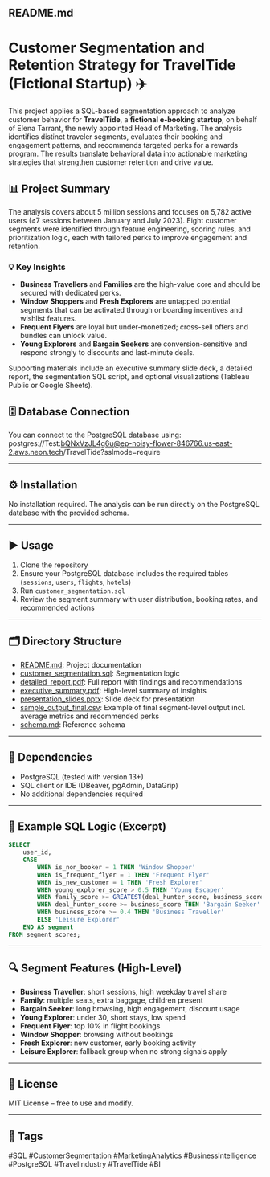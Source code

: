 ## README.md

# Customer Segmentation and Retention Strategy for TravelTide (Fictional Startup) ✈️

This project applies a SQL-based segmentation approach to analyze customer behavior for **TravelTide**, a **fictional e-booking startup**, on behalf of Elena Tarrant, the newly appointed Head of Marketing. The analysis identifies distinct traveler segments, evaluates their booking and engagement patterns, and recommends targeted perks for a rewards program. The results translate behavioral data into actionable marketing strategies that strengthen customer retention and drive value.


## 📊 Project Summary

The analysis covers about 5 million sessions and focuses on 5,782 active users (≥7 sessions between January and July 2023). Eight customer segments were identified through feature engineering, scoring rules, and prioritization logic, each with tailored perks to improve engagement and retention.

### 💡 Key Insights

- **Business Travellers** and **Families** are the high-value core and should be secured with dedicated perks.
- **Window Shoppers** and **Fresh Explorers** are untapped potential segments that can be activated through onboarding incentives and wishlist features.
- **Frequent Flyers** are loyal but under-monetized; cross-sell offers and bundles can unlock value.
- **Young Explorers** and **Bargain Seekers** are conversion-sensitive and respond strongly to discounts and last-minute deals.

Supporting materials include an executive summary slide deck, a detailed report, the segmentation SQL script, and optional visualizations (Tableau Public or Google Sheets).

## 🗄️ Database Connection

You can connect to the PostgreSQL database using: 
postgres://Test:bQNxVzJL4g6u@ep-noisy-flower-846766.us-east-2.aws.neon.tech/TravelTide?sslmode=require

---

## ⚙️ Installation

No installation required. The analysis can be run directly on the PostgreSQL database with the provided schema.

---

## ▶️ Usage

1. Clone the repository
2. Ensure your PostgreSQL database includes the required tables (`sessions`, `users`, `flights`, `hotels`)
3. Run `customer_segmentation.sql`
4. Review the segment summary with user distribution, booking rates, and recommended actions

---

## 🗂️ Directory Structure

- [README.md](README.md): Project documentation  
- [customer_segmentation.sql](customer_segmentation.sql): Segmentation logic  
- [detailed_report.pdf](detailed_report.pdf): Full report with findings and recommendations  
- [executive_summary.pdf](executive_summary.pdf): High-level summary of insights  
- [presentation_slides.pptx](presentation_slides.pptx): Slide deck for presentation  
- [sample_output_final.csv](sample_output_final.csv): Example of final segment-level output incl. average metrics and recommended perks  
- [schema.md](schema.md): Reference schema

---

## 🔧 Dependencies

- PostgreSQL (tested with version 13+)
- SQL client or IDE (DBeaver, pgAdmin, DataGrip)
- No additional dependencies required

---

## 📝 Example SQL Logic (Excerpt)

```sql
SELECT
    user_id,
    CASE
        WHEN is_non_booker = 1 THEN 'Window Shopper'
        WHEN is_frequent_flyer = 1 THEN 'Frequent Flyer'
        WHEN is_new_customer = 1 THEN 'Fresh Explorer'
        WHEN young_explorer_score > 0.5 THEN 'Young Escaper'
        WHEN family_score >= GREATEST(deal_hunter_score, business_score) THEN 'Family'
        WHEN deal_hunter_score >= business_score THEN 'Bargain Seeker'
        WHEN business_score >= 0.4 THEN 'Business Traveller'
        ELSE 'Leisure Explorer'
    END AS segment
FROM segment_scores;
```
---

## 🔍 Segment Features (High-Level)

- **Business Traveller**: short sessions, high weekday travel share
- **Family**: multiple seats, extra baggage, children present
- **Bargain Seeker**: long browsing, high engagement, discount usage
- **Young Explorer**: under 30, short stays, low spend
- **Frequent Flyer**: top 10% in flight bookings
- **Window Shopper**: browsing without bookings
- **Fresh Explorer**: new customer, early booking activity
- **Leisure Explorer**: fallback group when no strong signals apply

---

## 📜 License

MIT License – free to use and modify.

---

## 🔖 Tags

#SQL #CustomerSegmentation #MarketingAnalytics #BusinessIntelligence #PostgreSQL #TravelIndustry #TravelTide #BI
